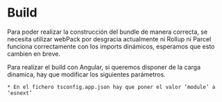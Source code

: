 # Build
Para poder realizar la construcción del bundle de manera correcta, se necesita utilizar webPack por desgracia actualmente ni Rollup ni Parcel funciona correctamente con los imports dinámicos, esperamos que esto cambien en breve.

Para realizar el build con Angular, si queremos disponer de la carga dinamica, hay que modificar los siguientes parámetros.

	* En el fichero tsconfig.app.json hay que poner el valor ‘module’ a ‘esnext’


